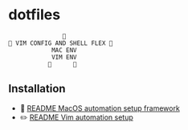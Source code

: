 # dotfiles

```
               🤖
🦾 VIM CONFIG AND SHELL FLEX 🦾
            MAC ENV
            VIM ENV
           🦿      🦿
```

## Installation

*  [README MacOS automation setup framework](./mac/README.md)
* ✏️ [README Vim automation setup](./vim/README.md)
